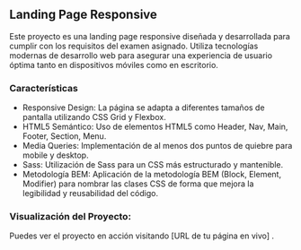 ## Landing Page Responsive
Este proyecto es una landing page responsive diseñada y desarrollada para cumplir con los requisitos del examen asignado. Utiliza tecnologías modernas de desarrollo web para asegurar una experiencia de usuario óptima tanto en dispositivos móviles como en escritorio.

### Características
- Responsive Design: La página se adapta a diferentes tamaños de pantalla utilizando CSS Grid y Flexbox.
- HTML5 Semántico: Uso de elementos HTML5 como Header, Nav, Main, Footer, Section, Menu.
- Media Queries: Implementación de al menos dos puntos de quiebre para mobile y desktop.
- Sass: Utilización de Sass para un CSS más estructurado y mantenible.
- Metodología BEM: Aplicación de la metodología BEM (Block, Element, Modifier) para nombrar las clases CSS de forma que mejora la legibilidad y reusabilidad del código.

### Visualización del Proyecto:
Puedes ver el proyecto en acción visitando [URL de tu página en vivo] .
